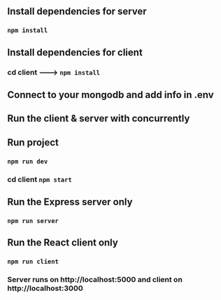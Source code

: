 ## Install dependencies for server

### `npm install`

## Install dependencies for client

### cd client ---> `npm install`

## Connect to your mongodb and add info in .env

## Run the client & server with concurrently

## Run project

### `npm run dev`

### cd client `npm start`

## Run the Express server only

### `npm run server`

## Run the React client only

### `npm run client`

### Server runs on http://localhost:5000 and client on http://localhost:3000
